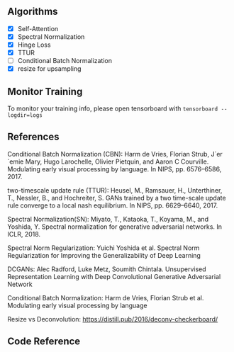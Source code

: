 
## Algorithms

- [x] Self-Attention
- [x] Spectral Normalization
- [x] Hinge Loss
- [x] TTUR
- [ ] Conditional Batch Normalization
- [x] resize for upsampling

## Monitor Training

To monitor your training info, please open tensorboard with `tensorboard --logdir=logs`

## References

Conditional Batch Normalization (CBN): Harm de Vries, Florian Strub, J´er´emie Mary, Hugo Larochelle, Olivier Pietquin, and Aaron C Courville. Modulating early visual processing by language. In NIPS, pp. 6576–6586, 2017.

two-timescale update rule (TTUR): Heusel, M., Ramsauer, H., Unterthiner, T., Nessler, B., and Hochreiter, S. GANs trained by a two time-scale update rule converge to a local nash equilibrium. In NIPS, pp. 6629–6640, 2017.

Spectral Normalization(SN): Miyato, T., Kataoka, T., Koyama, M., and Yoshida, Y. Spectral normalization for generative adversarial networks. In ICLR, 2018.

Spectral Norm Regularization: Yuichi Yoshida et al. Spectral Norm Regularization for Improving the Generalizability of Deep Learning

DCGANs: Alec Radford, Luke Metz, Soumith Chintala. Unsupervised Representation Learning with Deep Convolutional Generative Adversarial Network

Conditional Batch Normalization: Harm de Vries, Florian Strub et al. Modulating early visual processing by language

Resize vs Deconvolution: https://distill.pub/2016/deconv-checkerboard/

## Code Reference
